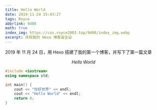 ```yaml
---
title: Hello World 
date: 2019-11-24 15:43:27
tags: Royce
abbrlink: 9408
math: true
index_img: https://cos.royce2003.top/9408/index_img.webp
excerpt: 庆祝我的 Hexo 博客诞生😃
---
```


2019 年 11 月 24 日，用 Hexo 搭建了我的第一个博客，并写下了第一篇文章

<!--more-->
$$
Hello\; World
$$

```cpp
#include <iostream>
using namespace std;

int main() {
    cout << "你好世界" << endl;
    cout << "Hello World" << endl;
    return 0;
}
```